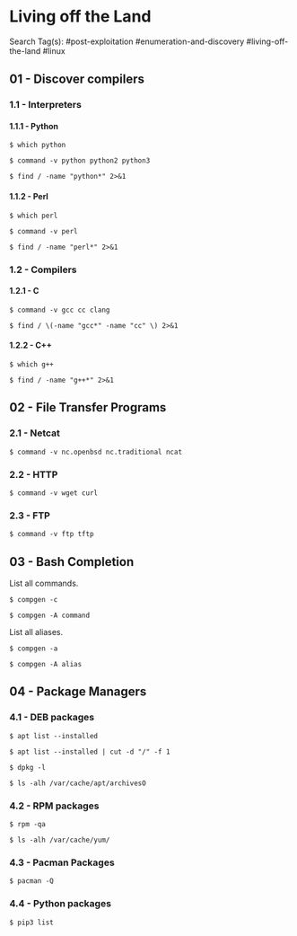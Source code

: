 # Living off the Land

Search Tag(s): #post-exploitation #enumeration-and-discovery #living-off-the-land #linux

## 01 - Discover compilers

### 1.1 - Interpreters

#### 1.1.1 - Python

```
$ which python

$ command -v python python2 python3

$ find / -name "python*" 2>&1
```

#### 1.1.2 - Perl

```
$ which perl

$ command -v perl

$ find / -name "perl*" 2>&1
```

### 1.2 - Compilers

#### 1.2.1 - C

```
$ command -v gcc cc clang

$ find / \(-name "gcc*" -name "cc" \) 2>&1
```

#### 1.2.2 - C++

```
$ which g++

$ find / -name "g++*" 2>&1
```

## 02 - File Transfer Programs

### 2.1 - Netcat

`$ command -v nc.openbsd nc.traditional ncat`

### 2.2 - HTTP

```
$ command -v wget curl
```

### 2.3 - FTP

```
$ command -v ftp tftp
```

## 03 - Bash Completion

List all commands.

```
$ compgen -c

$ compgen -A command
```

List all aliases.

```
$ compgen -a

$ compgen -A alias
```

## 04 - Package Managers

### 4.1 - DEB packages

```
$ apt list --installed

$ apt list --installed | cut -d "/" -f 1

$ dpkg -l

$ ls -alh /var/cache/apt/archivesO
```

### 4.2 - RPM packages

```
$ rpm -qa

$ ls -alh /var/cache/yum/
```

### 4.3 - Pacman Packages

```
$ pacman -Q
```

### 4.4 - Python packages

```
$ pip3 list
```